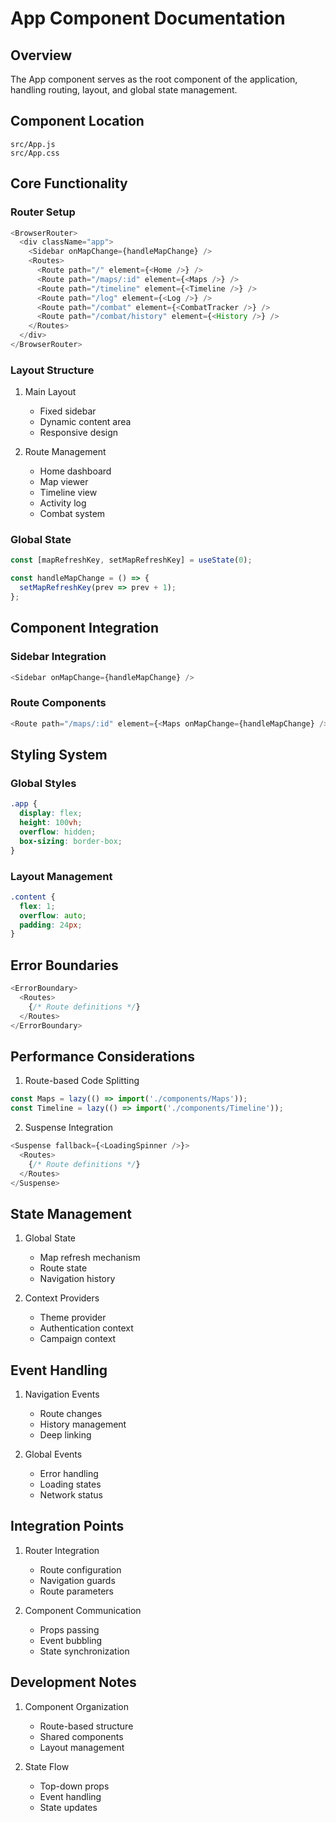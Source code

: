 # App Component Documentation

## Overview

The App component serves as the root component of the application, handling routing, layout, and global state management.

## Component Location

```
src/App.js
src/App.css
```

## Core Functionality

### Router Setup
```javascript
<BrowserRouter>
  <div className="app">
    <Sidebar onMapChange={handleMapChange} />
    <Routes>
      <Route path="/" element={<Home />} />
      <Route path="/maps/:id" element={<Maps />} />
      <Route path="/timeline" element={<Timeline />} />
      <Route path="/log" element={<Log />} />
      <Route path="/combat" element={<CombatTracker />} />
      <Route path="/combat/history" element={<History />} />
    </Routes>
  </div>
</BrowserRouter>
```

### Layout Structure

1. Main Layout
   - Fixed sidebar
   - Dynamic content area
   - Responsive design

2. Route Management
   - Home dashboard
   - Map viewer
   - Timeline view
   - Activity log
   - Combat system

### Global State

```javascript
const [mapRefreshKey, setMapRefreshKey] = useState(0);

const handleMapChange = () => {
  setMapRefreshKey(prev => prev + 1);
};
```

## Component Integration

### Sidebar Integration
```javascript
<Sidebar onMapChange={handleMapChange} />
```

### Route Components
```javascript
<Route path="/maps/:id" element={<Maps onMapChange={handleMapChange} />} />
```

## Styling System

### Global Styles
```css
.app {
  display: flex;
  height: 100vh;
  overflow: hidden;
  box-sizing: border-box;
}
```

### Layout Management
```css
.content {
  flex: 1;
  overflow: auto;
  padding: 24px;
}
```

## Error Boundaries

```javascript
<ErrorBoundary>
  <Routes>
    {/* Route definitions */}
  </Routes>
</ErrorBoundary>
```

## Performance Considerations

1. Route-based Code Splitting
```javascript
const Maps = lazy(() => import('./components/Maps'));
const Timeline = lazy(() => import('./components/Timeline'));
```

2. Suspense Integration
```javascript
<Suspense fallback={<LoadingSpinner />}>
  <Routes>
    {/* Route definitions */}
  </Routes>
</Suspense>
```

## State Management

1. Global State
   - Map refresh mechanism
   - Route state
   - Navigation history

2. Context Providers
   - Theme provider
   - Authentication context
   - Campaign context

## Event Handling

1. Navigation Events
   - Route changes
   - History management
   - Deep linking

2. Global Events
   - Error handling
   - Loading states
   - Network status

## Integration Points

1. Router Integration
   - Route configuration
   - Navigation guards
   - Route parameters

2. Component Communication
   - Props passing
   - Event bubbling
   - State synchronization

## Development Notes

1. Component Organization
   - Route-based structure
   - Shared components
   - Layout management

2. State Flow
   - Top-down props
   - Event handling
   - State updates 